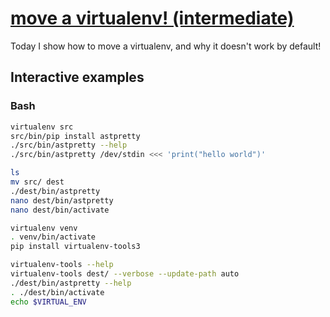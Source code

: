 # [move a virtualenv! (intermediate)](https://youtu.be/iZlgLrWed1I)

Today I show how to move a virtualenv, and why it doesn't work by default!

## Interactive examples

### Bash

```bash
virtualenv src
src/bin/pip install astpretty
./src/bin/astpretty --help
./src/bin/astpretty /dev/stdin <<< 'print("hello world")'

ls
mv src/ dest
./dest/bin/astpretty
nano dest/bin/astpretty
nano dest/bin/activate

virtualenv venv
. venv/bin/activate
pip install virtualenv-tools3

virtualenv-tools --help
virtualenv-tools dest/ --verbose --update-path auto
./dest/bin/astpretty --help
. ./dest/bin/activate
echo $VIRTUAL_ENV
```
